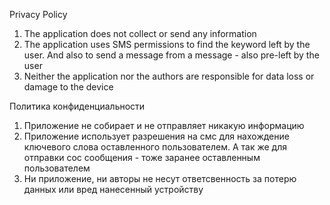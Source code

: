 Privacy Policy
1. The application does not collect or send any information
2. The application uses SMS permissions to find the keyword left by the user. And also to send a message from a message - also pre-left by the user
3. Neither the application nor the authors are responsible for data loss or damage to the device




Политика конфиденциальности
1. Приложение не собирает и не отправляет никакую информацию
2. Приложение использует разрешения на смс для нахождение ключевого слова оставленного пользователем. А так же для отправки сос сообщения - тоже заранее оставленным пользователем
3. Ни приложение, ни авторы не несут ответсвенность за потерю данных или вред нанесенный устройству
